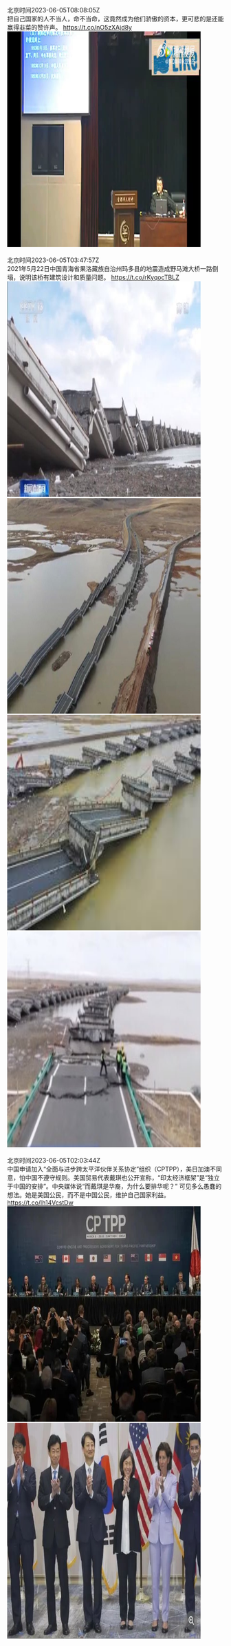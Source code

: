 北京时间2023-06-05T08:08:05Z<br>把自己国家的人不当人，命不当命，这竟然成为他们骄傲的资本，更可悲的是还能赢得韭菜的赞许声。 https://t.co/nO5zXAjd8y<br><img src='/temp/video/2023/t-Month-6/u-Day-05/Jam79922967/1665510768471572483_0.jpg' width='450' height='500'><br><br>北京时间2023-06-05T03:47:57Z<br>2021年5月22日中国青海省果洛藏族自治州玛多县的地震造成野马滩大桥一路倒塌，说明该桥有建筑设计和质量问题。 https://t.co/rKyqocTBLZ<br><img src='/temp/image/2023/t-Month-6/1665445301799272448_0.jpg' width='450' height='500'><img src='/temp/image/2023/t-Month-6/1665445301799272448_1.jpg' width='450' height='500'><img src='/temp/image/2023/t-Month-6/1665445301799272448_2.jpg' width='450' height='500'><img src='/temp/image/2023/t-Month-6/1665445301799272448_3.jpg' width='450' height='500'><br><br>北京时间2023-06-05T02:03:44Z<br>中国申请加入“全面与进步跨太平洋伙伴关系协定”组织（CPTPP），美日加澳不同意，怕中国不遵守规则。美国贸易代表戴琪也公开宣称，“印太经济框架”是“独立于中国的安排”。中央媒体说“而戴琪是华裔，为什么要排华呢？” 
可见多么愚蠢的想法。她是美国公民，而不是中国公民，维护自己国家利益。 https://t.co/lh14VcstDw<br><img src='/temp/image/2023/t-Month-6/1665419074971525120_0.jpg' width='450' height='500'><img src='/temp/image/2023/t-Month-6/1665419074971525120_1.jpg' width='450' height='500'><br><br>